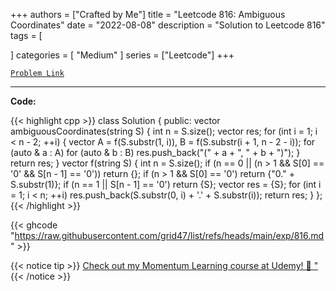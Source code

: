 
+++
authors = ["Crafted by Me"]
title = "Leetcode 816: Ambiguous Coordinates"
date = "2022-08-08"
description = "Solution to Leetcode 816"
tags = [
    
]
categories = [
    "Medium"
]
series = ["Leetcode"]
+++



[`Problem Link`](https://leetcode.com/problems/ambiguous-coordinates/description/)

---



**Code:**

{{< highlight cpp >}}
class Solution {
public:
    vector<string> ambiguousCoordinates(string S) {
        int n = S.size();
        vector<string> res;
        for (int i = 1; i < n - 2; ++i) {
            vector<string> A = f(S.substr(1, i)), B = f(S.substr(i + 1, n - 2 - i));
            for (auto & a : A) for (auto & b : B) res.push_back("(" + a + ", " + b + ")");
        }
        return res;
    }
    vector<string> f(string S) {
        int n = S.size();
        if (n == 0 || (n > 1 && S[0] == '0' && S[n - 1] == '0')) return {};
        if (n > 1 && S[0] == '0') return {"0." + S.substr(1)};
        if (n == 1 || S[n - 1] == '0') return {S};
        vector<string> res = {S};
        for (int i = 1; i < n; ++i) res.push_back(S.substr(0, i) + '.' + S.substr(i));
        return res;
    }
};
{{< /highlight >}}

{{< ghcode "https://raw.githubusercontent.com/grid47/list/refs/heads/main/exp/816.md" >}}

{{< notice tip >}}
[Check out my Momentum Learning course at Udemy! 🚀 "](https://www.udemy.com/course/blind-75-the-data-structures-and-algorithms-essentials/)
{{< /notice >}}

